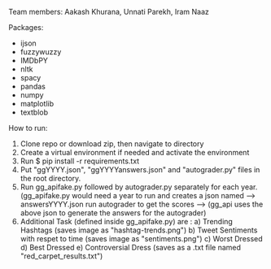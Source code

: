 Team members: Aakash Khurana, Unnati Parekh, Iram Naaz


Packages:
* ijson
* fuzzywuzzy
* IMDbPY
* nltk
* spacy
* pandas
* numpy
* matplotlib
* textblob


How to run:

1. Clone repo or download zip, then navigate to directory
2. Create a virtual environment if needed and activate the environment
3. Run $ pip install -r  requirements.txt
4. Put "ggYYYY.json", "ggYYYYanswers.json" and "autograder.py" files in the root directory.
6. Run gg_apifake.py followed by autograder.py separately for each year.
  (gg_apifake.py would need a year to run and creates a json named --> answersYYYY.json
  run autograder to get the scores --> (gg_api uses the above json to generate the answers for the autograder)
 7. Additional Task (defined inside gg_apifake.py) are : 
 a) Trending Hashtags (saves image as "hashtag-trends.png") 
 b) Tweet Sentiments with respet to time (saves image as "sentiments.png")
 c) Worst Dressed d) Best Dressed e) Controversial Dress (saves as a .txt file named "red_carpet_results.txt") 
   
    
